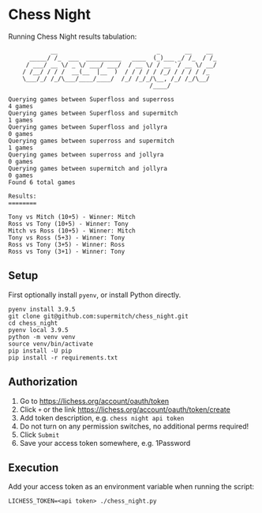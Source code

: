 # Chess Night

Running Chess Night results tabulation:

```
            __                            _       __    __
      _____/ /_  ___  __________   ____  (_)___ _/ /_  / /_
     / ___/ __ \/ _ \/ ___/ ___/  / __ \/ / __ `/ __ \/ __/
    / /__/ / / /  __(__  |__  )  / / / / / /_/ / / / / /_
    \___/_/ /_/\___/____/____/  /_/ /_/_/\__, /_/ /_/\__/
                                        /____/

Querying games between Superfloss and superross
4 games
Querying games between Superfloss and supermitch
1 games
Querying games between Superfloss and jollyra
0 games
Querying games between superross and supermitch
1 games
Querying games between superross and jollyra
0 games
Querying games between supermitch and jollyra
0 games
Found 6 total games

Results:
========

Tony vs Mitch (10+5) - Winner: Mitch
Ross vs Tony (10+5) - Winner: Tony
Mitch vs Ross (10+5) - Winner: Mitch
Tony vs Ross (5+3) - Winner: Tony
Ross vs Tony (3+5) - Winner: Ross
Ross vs Tony (3+1) - Winner: Tony
```

## Setup

First optionally install `pyenv`, or install Python directly.

```
pyenv install 3.9.5
git clone git@github.com:supermitch/chess_night.git
cd chess_night
pyenv local 3.9.5
python -m venv venv
source venv/bin/activate
pip install -U pip
pip install -r requirements.txt
```

## Authorization

1. Go to https://lichess.org/account/oauth/token
2. Click `+` or the link https://lichess.org/account/oauth/token/create
3. Add token description, e.g. `chess night api token`
4. Do not turn on any permission switches, no additional perms required!
5. Click `Submit`
6. Save your access token somewhere, e.g. 1Password

## Execution

Add your access token as an environment variable when running the script:

`LICHESS_TOKEN=<api token> ./chess_night.py`


